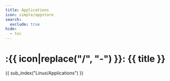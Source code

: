 ```yaml
---
title: Applications
icon: simple/appstore
search:
  exclude: true
hide:
  - toc
---
```


# :{{ icon|replace("/", "-") }}: {{ title }}

{{ sub_index("Linux/Applications") }}

